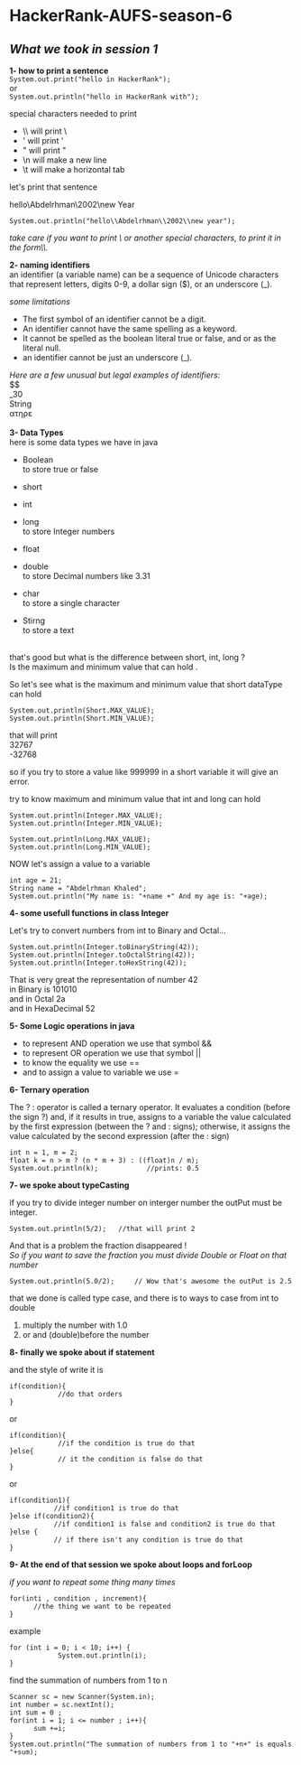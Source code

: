 # HackerRank-AUFS-season-6

## _What we took in session 1_ 


**1- how to print a sentence**<br>
`System.out.print("hello in HackerRank");`<br>
or <br>
`System.out.println("hello in HackerRank with");`<br>

special characters needed to print<br>

- \\\   will print \
- \'   will print '
- \"   will print "
- \n   will make a new line
- \t   will make a horizontal tab

let's print that sentence 

hello\Abdelrhman\2002\new Year

```
System.out.println("hello\\Abdelrhman\\2002\\new year");
```
_take care if you want to print \ or another special characters, to print it in the form\\\\._

**2- naming identifiers**<br>
an identifier (a variable name) can be a sequence of Unicode characters that represent letters, digits 0-9, a dollar sign ($), or an underscore (_).<br>

_some limitations_

- The first symbol of an identifier cannot be a digit.
- An identifier cannot have the same spelling as a keyword.
- It cannot be spelled as the boolean literal true or false, and or as the literal null.
- an identifier cannot be just an underscore (_).

_Here are a few unusual but legal examples of identifiers:_<br>
$$<br>
_30<br>
String<br>
ατηρε<br>
<br>
**3- Data Types**<br>
here is some data types we have in java

- Boolean<br>
to store true or false

- short
- int 
- long<br>
to store Integer numbers

- float
- double<br>
to store Decimal numbers like 3.31 

- char<br>
to store a single character 
- Stirng<br>
to store a text
<br>
that's good but what is the difference between short, int, long ?<br>
Is the maximum and minimum value that can hold .<br>

So let's see what is the maximum and minimum value that short dataType can hold<br>

```
System.out.println(Short.MAX_VALUE);
System.out.println(Short.MIN_VALUE);
```

that will print<br>
32767<br>
-32768<br>

so if you try to store a value like 999999 in a short variable it will give an error.<br>

try to know maximum and minimum value that int and long can hold<br>

```
System.out.println(Integer.MAX_VALUE);
System.out.println(Integer.MIN_VALUE);

System.out.println(Long.MAX_VALUE);
System.out.println(Long.MIN_VALUE);
```

NOW let's assign a value to a variable
```
int age = 21;
String name = "Abdelrhman Khaled";
System.out.println("My name is: "+name +" And my age is: "+age);
```

**4- some usefull functions in class Integer**<br>
  
Let's try to convert numbers from int to Binary and Octal...

```
System.out.println(Integer.toBinaryString(42));
System.out.println(Integer.toOctalString(42));
System.out.println(Integer.toHexString(42));
```

That is very great the representation of number 42<br>
in Binary is 101010<br>
and in Octal 2a<br>
and in HexaDecimal 52<br>

**5- Some Logic operations in java**<br>

- to represent AND operation we use that symbol &&
- to represent  OR operation we use that symbol ||
- to know the equality we use ==
- and to assign a value to variable we use = 

**6- Ternary operation**<br>


The ? : operator is called a ternary operator. It evaluates a condition (before the sign ?) and, if it results in true, assigns to a variable the value calculated by the first expression (between the ? and : signs); otherwise, it assigns the value calculated by the second expression (after the : sign)

```
int n = 1, m = 2;
float k = n > m ? (n * m + 3) : ((float)n / m);
System.out.println(k);            //prints: 0.5
```

**7- we spoke about typeCasting**<br>

if you try to divide integer number on interger number the outPut must be integer.

`System.out.println(5/2);   //that will print 2`

And that is a problem the fraction disappeared !<br>
_So if you want to save the fraction you must divide Double or Float on that number_<br>

`System.out.println(5.0/2);     // Wow that's awesome the outPut is 2.5 `

that we done is called type case, and there is to ways to case from int to double<br>

1. multiply the number with 1.0
2. or and (double)before the number

**8- finally we spoke about if statement**<br>

and the style of write it is 

```
if(condition){
            //do that orders
}
```
or

```
if(condition){
            //if the condition is true do that 
}else{
            // it the condition is false do that 
}
```
or

```
if(condition1){
           //if condition1 is true do that 
}else if(condition2){
           //if condition1 is false and condition2 is true do that 
}else {
           // if there isn't any condition is true do that
}
```
 **9- At the end of that session we spoke about loops and forLoop**<br>

_if you want to repeat some thing many times_

```
for(inti , condition , increment){
      //the thing we want to be repeated
}
```
example
```
for (int i = 0; i < 10; i++) {
            System.out.println(i);
}
```
find the summation of numbers from 1 to n
```
Scanner sc = new Scanner(System.in);
int number = sc.nextInt(); 
int sum = 0 ;
for(int i = 1; i <= number ; i++){
      sum +=i;
}
System.out.println("The summation of numbers from 1 to "+n+" is equals "+sum);
```





 

   



 


